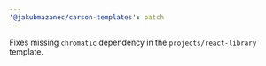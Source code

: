 ```yaml
---
'@jakubmazanec/carson-templates': patch
---
```


Fixes missing `chromatic` dependency in the `projects/react-library` template.
